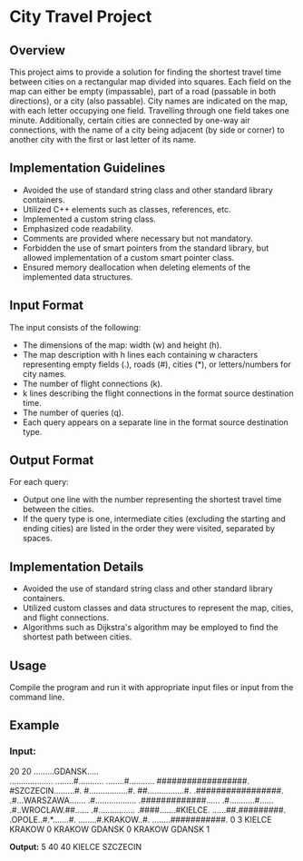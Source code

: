 # City Travel Project

## Overview

This project aims to provide a solution for finding the shortest travel time between cities on a rectangular map divided into squares. Each field on the map can either be empty (impassable), part of a road (passable in both directions), or a city (also passable). City names are indicated on the map, with each letter occupying one field. Travelling through one field takes one minute. Additionally, certain cities are connected by one-way air connections, with the name of a city being adjacent (by side or corner) to another city with the first or last letter of its name.

## Implementation Guidelines

- Avoided the use of standard string class and other standard library containers.
- Utilized C++ elements such as classes, references, etc.
- Implemented a custom string class.
- Emphasized code readability.
- Comments are provided where necessary but not mandatory.
- Forbidden the use of smart pointers from the standard library, but allowed implementation of a custom smart pointer class.
- Ensured memory deallocation when deleting elements of the implemented data structures.

## Input Format

The input consists of the following:
- The dimensions of the map: width (w) and height (h).
- The map description with h lines each containing w characters representing empty fields (.), roads (#), cities (*), or letters/numbers for city names.
- The number of flight connections (k).
- k lines describing the flight connections in the format source destination time.
- The number of queries (q).
- Each query appears on a separate line in the format source destination type.

## Output Format

For each query:
- Output one line with the number representing the shortest travel time between the cities.
- If the query type is one, intermediate cities (excluding the starting and ending cities) are listed in the order they were visited, separated by spaces.

## Implementation Details

- Avoided the use of standard string class and other standard library containers.
- Utilized custom classes and data structures to represent the map, cities, and flight connections.
- Algorithms such as Dijkstra's algorithm may be employed to find the shortest path between cities.

## Usage

Compile the program and run it with appropriate input files or input from the command line.

## Example

### Input:
20 20
.........GDANSK..... <br>
...................
........#...........
........#...........
##################.
#SZCZECIN.........#.
#.................#.
##................#.
.#################.
.#...WARSZAWA.......
.#..................
.#############......
.#...........#......
.#..WROCLAW.##......
.#................
.####.......#KIELCE.
......##.#########.
.OPOLE..#.*.......#.
........#.KRAKOW..#.
........###########.
0
3
KIELCE KRAKOW 0
KRAKOW GDANSK 0
KRAKOW GDANSK 1

**Output:**
5
40
40 KIELCE SZCZECIN
